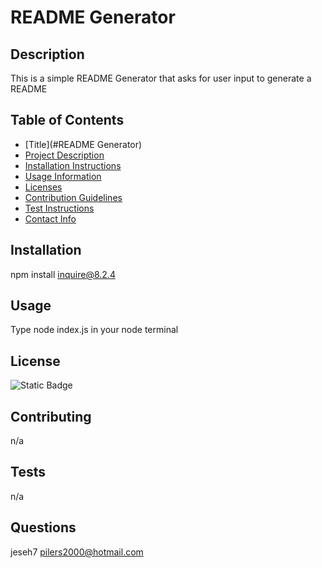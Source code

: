 # README Generator
  ## Description
  This is a simple README Generator that asks for user input to generate a README

  ## Table of Contents
  - [Title](#README Generator)
  - [Project Description](##Description)
  - [Installation Instructions](##Installation)
  - [Usage Information](##Usage)
  - [Licenses](##License)
  - [Contribution Guidelines](##Contributing)
  - [Test Instructions](#Tests)
  - [Contact Info](##Questions)

  ## Installation
  npm install inquire@8.2.4

  ## Usage
  Type node index.js in your node terminal

  ## License
  ![Static Badge](https://img.shields.io/badge/MIT-MIT-blue)

  ## Contributing
  n/a

  ## Tests
  n/a

  ## Questions
  jeseh7
  pilers2000@hotmail.com
